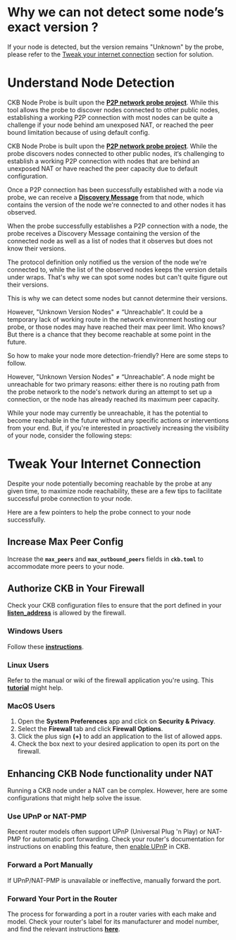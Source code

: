 # Why we can not detect some node’s exact version ?
If your node is detected, but the version remains "Unknown" by the probe, please refer to the [Tweak your internet connection](#Why-we-can-not-detect-some-node-s-exact-version-8751fc2f256c4cf09ca3404840c21fc9) section for solution.

# **Understand Node Detection**

CKB Node Probe is built upon the **[P2P network probe project](https://github.com/cryptape/ckb-node-probe)**. While this tool allows the probe to discover nodes connected to other public nodes, establishing a working P2P connection with most nodes can be quite a challenge if your node behind am unexposed NAT, or reached the peer bound limitation because of using default config.

CKB Node Probe is built upon the **[P2P network probe project](https://github.com/cryptape/ckb-node-probe)**. While the probe discovers nodes connected to other public nodes, it‘s challenging to establish a working P2P connection with nodes that are behind an unexposed NAT or have reached the peer capacity due to default configuration.

Once a P2P connection has been successfully established with a node via probe, we can receive a **[Discovery Message](https://github.com/nervosnetwork/rfcs/blob/master/rfcs/0012-node-discovery/0012-node-discovery.md#data-structures)** from that node, which contains the version of the node we're connected to and other nodes it has observed.

When the probe successfully establishes a P2P connection with a node, the probe receives a Discovery Message containing the version of the connected node as well as a list of nodes that it observes but does not know their versions.

The protocol definition only notified us the version of the node we're connected to, while the list of the observed nodes keeps the version details under wraps. That's why we can spot some nodes but can't quite figure out their versions.

This is why we can detect some nodes but cannot determine their versions.

However, "Unknown Version Nodes" ≠ “Unreachable”. It could be a temporary lack of working route in the network environment hosting our probe, or those nodes may have reached their max peer limit. Who knows? But there is a chance that they become reachable at some point in the future.

So how to make your node more detection-friendly? Here are some steps to follow.

However, "Unknown Version Nodes" ≠ “Unreachable”. A node might be unreachable for two primary reasons: either there is no routing path from the probe network to the node's network during an attempt to set up a connection, or the node has already reached its maximum peer capacity.

While your node may currently be unreachable, it has the potential to become reachable in the future without any specific actions or interventions from your end. But, if you're interested in proactively increasing the visibility of your node, consider the following steps:

# **Tweak Your Internet Connection**

Despite your node potentially becoming reachable by the probe at any given time, to maximize node reachability, these are a few tips to facilitate successful probe connection to your node.

Here are a few pointers to help the probe connect to your node successfully.

## **Increase Max Peer Config**

Increase the **`max_peers`** and  **`max_outbound_peers`** fields in **`ckb.toml`** to accommodate more peers to your node.

## **Authorize CKB in Your Firewall**

Check your CKB configuration files to ensure that the port defined in your **[listen_address](https://github.com/nervosnetwork/ckb/blob/develop/resource/ckb.toml#LL62C5-L62C5)** is allowed by the firewall.

### Windows Users

Follow these **[instructions](https://learn.microsoft.com/en-us/sql/reporting-services/report-server/configure-a-firewall-for-report-server-access?view=sql-server-ver16#opening-ports-in-windows-firewall)**.

### Linux Users

Refer to the manual or wiki of the firewall application you're using. This **[tutorial](https://www.digitalocean.com/community/tutorials/opening-a-port-on-linux)** might help.

### MacOS Users

1. Open the **System Preferences** app and click on **Security & Privacy**.
2. Select the **Firewall** tab and click **Firewall Options**.
3. Click the plus sign **(+)** to add an application to the list of allowed apps.
4. Check the box next to your desired application to open its port on the firewall.

## Enhancing CKB Node functionality under NAT

Running a CKB node under a NAT can be complex. However, here are some configurations that might help solve the issue.

### Use UPnP or NAT-PMP

Recent router models often support UPnP (Universal Plug 'n Play) or NAT-PMP for automatic port forwarding. Check your router's documentation for instructions on enabling this feature, then [enable UPnP](https://github.com/nervosnetwork/ckb/blob/develop/resource/ckb.toml#LL91C11-L91C11) in CKB.

### Forward a Port Manually

If UPnP/NAT-PMP is unavailable or ineffective, manually forward the port.

### Forward Your Port in the Router

The process for forwarding a port in a router varies with each make and model. Check your router's label for its manufacturer and model number, and find the relevant instructions **[here](https://portforward.com/how-to-port-forward/)**.